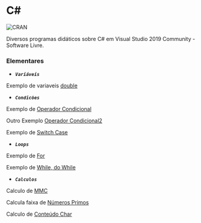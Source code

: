 # C#

![CRAN](https://img.shields.io/badge/%20LICENSE%20-GPL%203-blue.svg?style=for-the-badge)

Diversos programas didáticos sobre C# em Visual Studio 2019 Community - Software Livre.

### Elementares

* ***```Variáveis```*** 

Exemplo de variaveis [double](TipoDouble)

* ***```Condicões```*** 

Exemplo de [Operador Condicional](OperadorCondicional)

Outro Exemplo [Operador Condicional2](OperadorCondicional2)

Exemplo de [Switch Case](SwitchCaseVogal)

* ***```Loops```*** 

Exemplo de [For](oFor)

Exemplo de [While, do While](WhileDoWhile)

* ***```Calculos```*** 

Calculo de [MMC](mmc)

Calcula faixa de [Números Primos](Primos)

Calculo de [Conteúdo Char](ConteudoChar)

